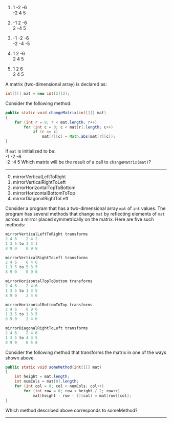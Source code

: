 1. 1  -2  -6  
   -2   4   5

0. -1   2  -6  
    2  -4   5

0. -1  -2  -6  
   -2  -4  -5

0. 1   2  -6  
   2   4   5

0. 1   2   6  
   2   4   5

A matrix (two-dimensional array) is declared as:
```java
int[][] mat = new int[2][3];
```
Consider the following method:
```java
public static void changeMatrix(int[][] mat)
{
    for (int r = 0; r < mat.length; r++)
        for (int c = 0; c < mat[r].length; c++)
            if (r == c)
                mat[r][c] = Math.abs(mat[r][c]);
}
```
If `mat` is initialized to be:  
-1  -2  -6  
-2  -4   5
Which matrix will be the result of a call to `changeMatrix(mat)`?

---

0. mirrorVerticalLeftToRight  
0. mirrorVerticalRightToLeft  
1. mirrorHorizontalTopToBottom  
0. mirrorHorizontalBottomToTop  
0. mirrorDiagonalRightToLeft  

Consider a program that has a two-dimensional array `mat` of `int` values. The program has several methods that change `mat` by reflecting elements of `mat` across a mirror placed symmetrically on the matrix. Here are five such methods:
```java
mirrorVerticalLeftToRight transforms 
2 4 6    2 4 2
1 3 5 to 1 3 1
8 9 0    8 9 8

mirrorVerticalRightToLeft transforms 
2 4 6    6 4 6
1 3 5 to 5 3 5
8 9 0    0 9 0

mirrorHorizontalTopToBottom transforms 
2 4 6    2 4 6
1 3 5 to 1 3 5
8 9 0    2 4 6

mirrorHorizontalBottomToTop transforms 
2 4 6    8 9 0
1 3 5 to 1 3 5
8 9 0    2 4 6

mirrorDiagonalRightToLeft transforms 
2 4 6    2 4 6
1 3 5 to 4 3 5
8 9 0    6 5 0
```
Consider the following method that transforms the matrix in one of the ways shown above.
```java
public static void someMethod(int[][] mat)
{
    int height = mat.length;
    int numCols = mat[0].length;
    for (int col = 0; col < numCols; col++)
        for (int row = 0; row < height / 2; row++)
            mat[height - row - 1][col] = mat[row][col];
}
```
Which method described above corresponds to someMethod?

---